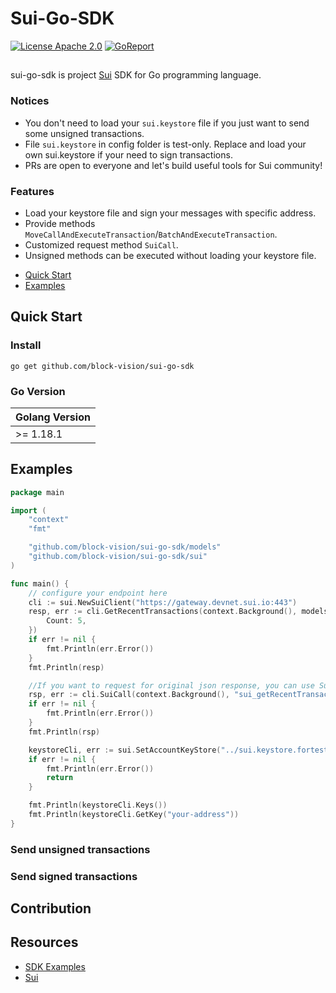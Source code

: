 # Sui-Go-SDK
[![License Apache 2.0](https://img.shields.io/badge/License-Apache_2.0-red.svg)](LICENSE)
[![GoReport](https://goreportcard.com/badge/github.com/securego/gosec)](https://goreportcard.com/report/github.com/block-vision/sui-go-sdk)

## 

sui-go-sdk is project [Sui]() SDK for Go programming language.  


### Notices
+ You don't need to load your `sui.keystore` file if you just want to send some unsigned transactions.
+ File `sui.keystore` in config folder is test-only. Replace and load your own sui.keystore if your need to sign transactions. 
+ PRs are open to everyone and let's build useful tools for Sui community!


### Features
+ Load your keystore file and sign your messages with specific address.
+ Provide methods `MoveCallAndExecuteTransaction`/`BatchAndExecuteTransaction`.
+ Customized request method `SuiCall`.
+ Unsigned methods can be executed without loading your keystore file.

* [Quick Start](#Quick-Start)
* [Examples](#Examples)

## Quick Start

### Install 
```shell
go get github.com/block-vision/sui-go-sdk
```

### Go Version
| Golang Version |
|----------------|
| \>= 1.18.1     | 

## Examples


```go
package main

import (
	"context"
	"fmt"

	"github.com/block-vision/sui-go-sdk/models"
	"github.com/block-vision/sui-go-sdk/sui"
)

func main() {
	// configure your endpoint here
	cli := sui.NewSuiClient("https://gateway.devnet.sui.io:443")
	resp, err := cli.GetRecentTransactions(context.Background(), models.GetRecentTransactionRequest{
		Count: 5,
	})
	if err != nil {
		fmt.Println(err.Error())
	}
	fmt.Println(resp)

	//If you want to request for original json response, you can use SuiCall().
	rsp, err := cli.SuiCall(context.Background(), "sui_getRecentTransactions", 5)
	if err != nil {
		fmt.Println(err.Error())
	}
	fmt.Println(rsp)

	keystoreCli, err := sui.SetAccountKeyStore("../sui.keystore.fortest")
	if err != nil {
		fmt.Println(err.Error())
		return
	}

	fmt.Println(keystoreCli.Keys())
	fmt.Println(keystoreCli.GetKey("your-address"))
}
```

### Send unsigned transactions



### Send signed transactions


## Contribution  

## Resources
+ [SDK Examples]()
+ [Sui](https://github.com/MystenLabs/sui)





